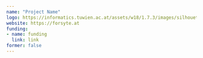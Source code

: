 ```yaml
---
name: "Project Name"
logo: https://informatics.tuwien.ac.at/assets/w18/1.7.3/images/silhouette.svg
website: https://forsyte.at
funding:
- name: funding
  link: link
former: false
---
```


<!--
Custom content goes here.
-->